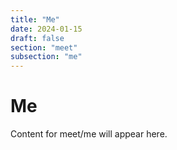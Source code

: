 ```yaml
---
title: "Me"
date: 2024-01-15
draft: false
section: "meet"
subsection: "me"
---
```


# Me

Content for meet/me will appear here.
